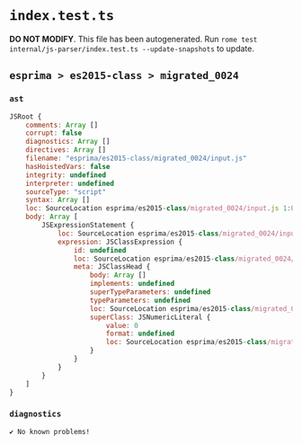 # `index.test.ts`

**DO NOT MODIFY**. This file has been autogenerated. Run `rome test internal/js-parser/index.test.ts --update-snapshots` to update.

## `esprima > es2015-class > migrated_0024`

### `ast`

```javascript
JSRoot {
	comments: Array []
	corrupt: false
	diagnostics: Array []
	directives: Array []
	filename: "esprima/es2015-class/migrated_0024/input.js"
	hasHoistedVars: false
	integrity: undefined
	interpreter: undefined
	sourceType: "script"
	syntax: Array []
	loc: SourceLocation esprima/es2015-class/migrated_0024/input.js 1:0-2:0
	body: Array [
		JSExpressionStatement {
			loc: SourceLocation esprima/es2015-class/migrated_0024/input.js 1:0-1:19
			expression: JSClassExpression {
				id: undefined
				loc: SourceLocation esprima/es2015-class/migrated_0024/input.js 1:1-1:18
				meta: JSClassHead {
					body: Array []
					implements: undefined
					superTypeParameters: undefined
					typeParameters: undefined
					loc: SourceLocation esprima/es2015-class/migrated_0024/input.js 1:1-1:18
					superClass: JSNumericLiteral {
						value: 0
						format: undefined
						loc: SourceLocation esprima/es2015-class/migrated_0024/input.js 1:15-1:16
					}
				}
			}
		}
	]
}
```

### `diagnostics`

```
✔ No known problems!

```

